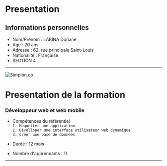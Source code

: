 # Presentation

## Informations personnelles
* Nom/Prénom : LABINA Doriane
* Age : 20 ans
* Adresse : 62, rue principale Saint-Louis
* Nationalité : Française
* SECTION 4
----------------------------------------------------------------------------
![Simplon.co](https://coursereport-s3-production.global.ssl.fastly.net/rich/rich_files/rich_files/333/s200/simplon-logo.png) 

# Presentation de la formation

### Développeur web et web mobile
* Compétences du référentiel  
`1. Maquetter une application`  
`2. Dévelloper une interface utilisateur web dynamique`  
`3. Créer une base de données`  



* Durée : 12 mois
* Nombre d'apprennants : 11
-----------------------------------------------------------------------------
